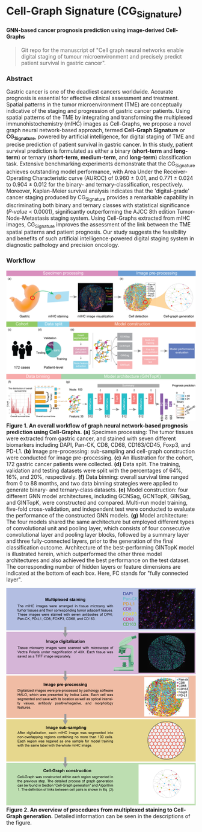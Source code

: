 # Cell-Graph Signature (CG<sub>Signature</sub>)
#### GNN-based cancer prognosis prediction using image-derived Cell-Graphs
> Git repo for the manuscript of "Cell graph neural networks enable digital staging of tumour microenvironment and precisely predict patient survival in gastric cancer".

### Abstract
Gastric cancer is one of the deadliest cancers worldwide. Accurate prognosis is essential for effective clinical assessment and treatment. Spatial patterns in the tumor microenvironment (TME) are conceptually indicative of the staging and progression of gastric cancer patients. Using spatial patterns of the TME by integrating and transforming the multiplexed immunohistochemistry (mIHC) images as Cell-Graphs, we propose a novel graph neural network-based approach, termed **Cell-Graph Signature** or **CG<sub>Signature</sub>**, powered by artificial intelligence, for digital staging of TME and precise prediction of patient survival in gastric cancer. In this study, patient survival prediction is formulated as either a binary (**short-term** and **long-term**) or ternary (**short-term**, **medium-term**, and **long-term**) classification task. Extensive benchmarking experiments demonstrate that the CG<sub>Signature</sub> achieves outstanding model performance, with Area Under the Receiver-Operating Characteristic curve (AUROC) of 0.960 &pm; 0.01, and 0.771 &pm; 0.024 to 0.904 &pm; 0.012 for the binary- and ternary-classification, respectively. Moreover, Kaplan-Meier survival analysis indicates that the 'digital-grade' cancer staging produced by CG<sub>Signature</sub> provides a remarkable capability in discriminating both binary and ternary classes with statistical significance (<em>P-value</em> < 0.0001), significantly outperforming the AJCC 8th edition Tumor-Node-Metastasis staging system. Using Cell-Graphs extracted from mIHC images, CG<sub>Signature</sub> improves the assessment of the link between the TME spatial patterns and patient prognosis. Our study suggests the feasibility and benefits of such artificial intelligence-powered digital staging system in diagnostic pathology and precision oncology.

### Workflow
![An overall workflow of graph neural network-based prognosis prediction using Cell-Graphs.](Workflow.png "An overall workflow of graph neural network-based prognosis prediction using Cell-Graphs.")
**Figure 1. An overall workflow of graph neural network-based prognosis prediction using Cell-Graphs.**
**(a)** Specimen processing: The tumor tissues were extracted from gastric cancer, and stained with seven different biomarkers including DAPI, Pan-CK, CD8, CD68, CD163/CD45, Foxp3, and PD-L1. **(b)** Image pre-processing: sub-sampling and cell-graph construction were conducted for image pre-processing. **(c)** An illustration for the cohort, 172 gastric cancer patients were collected. **(d)** Data split. The training, validation and testing datasets were split with the percentages of 64%, 16%, and 20%, respectively. **(f)** Data binning: overall survival time ranged from 0 to 88 months, and two data binning strategies were applied to generate  binary- and ternary-class datasets. **(e)** Model construction: four different GNN model architectures, including GCNSag, GCNTopK, GINSag, and GINTopK, were constructed and compared. Multi-run model training, five-fold cross-validation, and independent test were conducted to evaluate the performance of the constructed GNN models. **(g)** Model architecture: The four models shared the same architecture but employed different types of convolutional unit and pooling layer, which consists of four consecutive convolutional layer and pooling layer blocks, followed by a summary layer and three fully-connected layers, prior to the generation of the final classification outcome. Architecture of the best-performing GINTopK model is illustrated herein, which outperformed the other three model architectures and also achieved the best performance on the test dataset. The corresponding number of hidden layers or feature dimensions are indicated at the bottom of each box. Here, FC stands for "fully connected layer".

![An overview of procedures from multiplexed staining to Cell-Graph generation.](cg_generation.png "An overall workflow of graph neural network-based prognosis prediction using Cell-Graphs.")
**Figure 2. An overview of procedures from multiplexed staining to Cell-Graph generation.** Detailed information can be seen in the descriptions of the figure.
